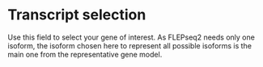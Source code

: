 # Transcript selection

Use this field to select your gene of interest. As FLEPseq2 needs only one isoform, the isoform chosen here to represent all possible isoforms is the main one from the representative gene model.

